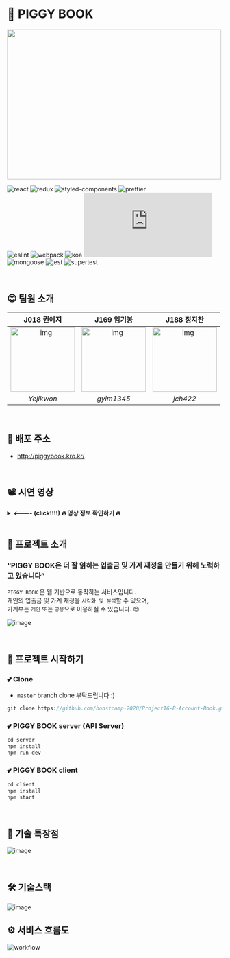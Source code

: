 # 🎈 PIGGY BOOK

<img src="https://user-images.githubusercontent.com/38288479/99702565-493df880-2ad9-11eb-841d-6f9d56b40be4.png" width="500" height="350" />

![react](https://img.shields.io/badge/react-^17.0.1-brightgreen?logo=react)
![redux](https://img.shields.io/badge/redux-^4.0.5-green?logo=redux)
![styled-components](https://img.shields.io/badge/styledComponents-^5.2.0-yellowgreen?logo=styled-components)
![prettier](https://img.shields.io/badge/prettier-^2.1.1-yellow?logo=prettier) <br />
![eslint](https://img.shields.io/badge/eslint-^7.13.0-orange?logo=eslint)
![webpack](https://img.shields.io/badge/webpack-^4.35.0-red?logo=webpack)
![koa](https://img.shields.io/badge/koa-^2.13.0-blue?logo=koa)
![node.js](https://img.shields.io/badge/node.js-^12.10.0-lightgrey?logo=node.js) <br />
![mongoose](https://img.shields.io/badge/mongoose-^5.10.15-success?logo=mongoose)
![jest](https://img.shields.io/badge/jest-^26.6.3-important?logo=jest)
![supertest](https://img.shields.io/badge/supertest-^6.0.1-critical?logo=supertest) <br />

<br />

## 😊 팀원 소개

|                                                       J018 권예지                                                       |                                                                             J169 임기봉                                                                              |                                                                        J188 정지찬                                                                        |
| :---------------------------------------------------------------------------------------------------------------------: | :------------------------------------------------------------------------------------------------------------------------------------------------------------------: | :-------------------------------------------------------------------------------------------------------------------------------------------------------: |
| <img src="https://ca.slack-edge.com/T019JFET9H7-U019PBWRG03-8b6c9029f984-512" alt="img" height="150px" width="150px" /> | <img src="https://avatars2.githubusercontent.com/u/57941049?s=460&u=b20800e6bc681bf4c683143cbcf11b9aa7dcf50c&v=4 =150x150" alt="img" height="150px" width="150px" /> | <img src="https://user-images.githubusercontent.com/38288479/99750943-9e532c00-2b24-11eb-82de-933279ed77dc.png" alt="img" height="150px" width="150px" /> |
|                                                       _Yejikwon_                                                        |                                                                              _gyim1345_                                                                              |                                                                         _jch422_                                                                          |

<br />

## 💫 배포 주소

- http://piggybook.kro.kr/

<br />

## 📽️ 시연 영상
<details>
  <summary> <b> <---- (click!!!!) 🔥 영상 정보 확인하기 🔥</b> </summary>
    
    
  [![IMAGE](https://img.youtube.com/vi/R4hTnqwwVS4/0.jpg)](https://youtu.be/R4hTnqwwVS4)
    
  ### 🗝️ 가계부 로그인
  |                로그인 - 가계부 선택                 |                로그아웃                |
  | :----------------------------------: | :----------------------------------: |
  | ![](https://user-images.githubusercontent.com/13073517/102710526-4dd31800-42f6-11eb-9325-fa26fada6154.gif) | ![로그아웃](https://user-images.githubusercontent.com/13073517/102710538-575c8000-42f6-11eb-8b60-d9ad33cd8df7.gif)|


  ### 📋 가계부 선택
  |                가계부 생성                 |     가계부 삭제                           |
  | :----------------------------------: | :----------------------------------: |
  | ![createAccountBook](https://user-images.githubusercontent.com/38288479/102711306-ee780680-42fb-11eb-8ee9-4a2cd0a8ff42.gif) | ![deleteAccountBook](https://user-images.githubusercontent.com/38288479/102711312-f20b8d80-42fb-11eb-949f-7e1293f1fccb.gif)|

  <br />

  ### 📈 대시보드
  |                대시보드                 
  | :----------------------------------:  
  | ![1](https://user-images.githubusercontent.com/57941049/102710824-765c1180-42f8-11eb-81f7-a5d81bcc8728.gif)

  <br />

  ### 💰 수입/지출 내역
  |                그래프                 |           삭제         |
  | :----------------------------------: | :----------------------------------: |
  | ![ezgif com-gif-maker (6)](https://user-images.githubusercontent.com/57941049/102711318-018ad680-42fc-11eb-903d-48391d8daca5.gif) |![ezgif com-gif-maker (3)](https://user-images.githubusercontent.com/57941049/102711191-1e72da00-42fb-11eb-9a07-2eb41dd923c1.gif)

  |                추가                 |           수정         |
  | :----------------------------------: | :----------------------------------: |
  | ![ezgif com-gif-maker (5)](https://user-images.githubusercontent.com/57941049/102711246-74478200-42fb-11eb-80eb-93d8f8c810cc.gif) |![ezgif com-gif-maker (10)](https://user-images.githubusercontent.com/57941049/102711668-cb9b2180-42fe-11eb-8890-5c203a915c4b.gif)


  |                sms parser             |           csv         |
  | :----------------------------------: | :----------------------------------: |
  | ![ezgif com-gif-maker (9)](https://user-images.githubusercontent.com/57941049/102711563-03559980-42fe-11eb-9554-3e1955be59d7.gif) | ![ezgif com-gif-maker (7)](https://user-images.githubusercontent.com/57941049/102711456-39464e00-42fd-11eb-8fd5-ed4d54378ef6.gif)

  <br />

  ### 💳 카드/계좌
  |                결제수단 관리                 |                카드 별 사용내역                |
  | :----------------------------------: | :----------------------------------: |
  | ![](https://user-images.githubusercontent.com/13073517/102710324-dcdf3080-42f4-11eb-86b7-166a9e1bb8da.gif) | ![](https://user-images.githubusercontent.com/13073517/102710072-1d3daf00-42f3-11eb-87a7-baf520046f52.gif)|

  <br />

  ### 🏷️ 카테고리/태그
  |                카테고리                 |                태그                |
  | :----------------------------------: | :----------------------------------: |
  | ![category](https://user-images.githubusercontent.com/38288479/102711311-f172f700-42fb-11eb-8419-b6b441bb63ed.gif) | ![tag](https://user-images.githubusercontent.com/38288479/102711310-f0da6080-42fb-11eb-86b3-0e910891e7d0.gif)|

  <br />

  ### 🗓️ 달력
  |                년/월 별 수입 지출 내역                |                달력 시작일 변경                |
  | :----------------------------------: | :----------------------------------: |
  | ![](https://user-images.githubusercontent.com/13073517/102710094-465e3f80-42f3-11eb-8f23-1fb56c58ef0b.gif) | ![](https://user-images.githubusercontent.com/13073517/102710098-4cecb700-42f3-11eb-9983-3c123f9b122c.gif) |

  <br />

  ### 📊 보고서
  |                월별 내역 확인                 |                필터 적용                |
  | :----------------------------------: | :----------------------------------: |
  | ![monthlyAnalysis](https://user-images.githubusercontent.com/38288479/102711309-f041ca00-42fb-11eb-8c35-c7a5b7c54036.gif) | ![filter](https://user-images.githubusercontent.com/38288479/102711308-efa93380-42fb-11eb-9587-326dff2448df.gif)|

  <br />

  ### ⚙️ 설정
  |                멤버 초대하기/내보내기                |                로그인된 사용자 정보 변경              |
  | :----------------------------------: | :----------------------------------: |
  | ![](https://user-images.githubusercontent.com/13073517/102710125-858c9080-42f3-11eb-85ba-6ff55e979e76.gif) | ![](https://user-images.githubusercontent.com/13073517/102710128-8d4c3500-42f3-11eb-96a9-1b018683639b.gif)|

  <br />

</details>

<br />

## 🚀 프로젝트 소개

### “PIGGY BOOK은 더 잘 읽히는 입출금 및 가계 재정을 만들기 위해 노력하고 있습니다”

`PIGGY BOOK` 은 웹 기반으로 동작하는 서비스입니다. <br />
개인의 입출금 및 가계 재정을 `시각화 및 분석`할 수 있으며, <br />
가계부는 `개인` 또는 `공용`으로 이용하실 수 있습니다. 😊

![image](https://user-images.githubusercontent.com/13073517/102005330-63c36480-3d5b-11eb-9bd7-5e9d31c4464b.png)

<br />

## 📌 프로젝트 시작하기

### 💕 Clone

- `master` branch clone 부탁드립니다 :)

```javascript
git clone https://github.com/boostcamp-2020/Project16-B-Account-Book.git
```

### 💕 PIGGY BOOK server (API Server)

```javascript
cd server
npm install
npm run dev
```

### 💕 PIGGY BOOK client

```javascript
cd client
npm install
npm start
```

<br />

## 📢 기술 특장점

![image](https://user-images.githubusercontent.com/13073517/102180967-1aa31a00-3eed-11eb-983e-698f2161b17a.png)

<br />

## 🛠️ 기술스택

![image](https://user-images.githubusercontent.com/13073517/102309034-3d940380-3fab-11eb-8caf-55512c1c8aeb.png)

## ⚙ 서비스 흐름도

![workflow](https://user-images.githubusercontent.com/57941049/102705389-a391cb00-42ca-11eb-9c48-a8e2d0174bed.png)
